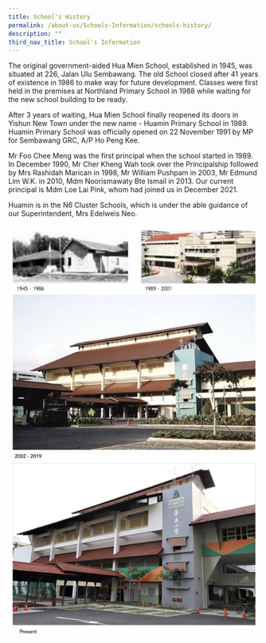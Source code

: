 ```yaml
---
title: School's History
permalink: /about-us/Schools-Information/schools-history/
description: ""
third_nav_title: School's Information
---
```

The original government-aided Hua Mien School, established in 1945, was situated at 226, Jalan Ulu Sembawang. The old School closed after 41 years of existence in 1986 to make way for future development. Classes were first held in the premises at Northland Primary School in 1988 while waiting for the new school building to be ready.

After 3 years of waiting, Hua Mien School finally reopened its doors in Yishun New Town under the new name - Huamin Primary School in 1989. Huamin Primary School was officially opened on 22 November 1991 by MP for Sembawang GRC, A/P Ho Peng Kee.

Mr Foo Chee Meng was the first principal when the school started in 1989. In December 1990, Mr Cher Kheng Wah took over the Principalship followed by Mrs Rashidah Marican in 1998, Mr William Pushpam in 2003, Mr Edmund Lim W.K. in 2010, Mdm Noorismawaty Bte Ismail in 2013. Our current principal is Mdm Loe Lai Pink, whom had joined us in December 2021.

Huamin is in the N6 Cluster Schools, which is under the able guidance of our Superintendent, Mrs Edelweis Neo.


![](/images/schools%20history.png)